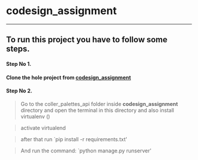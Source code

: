 # codesign_assignment

------
## To run this project you have to follow some steps.

#### **Step No 1.**

#### Clone the hole project from [codesign_assignment](https://github.com/MdArifulislam21/codesign_assignment)

#### Step No 2.

> Go to the coller_palettes_api folder inside **codesign_assignment** directory and open the terminal in this directory and also
> install virtualenv ()

> activate virtualend

> after that run `pip install -r requirements.txt'

> And run the command: `python manage.py runserver'
